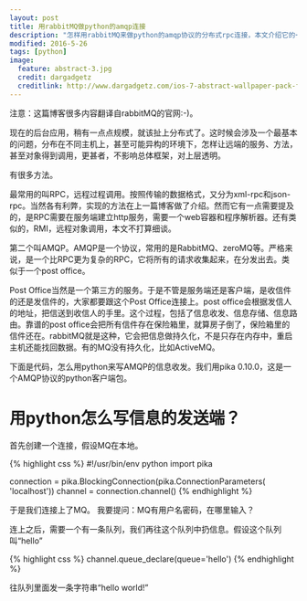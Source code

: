 ```yaml
---
layout: post
title: 用rabbitMQ做python的amqp连接
description: "怎样用rabbitMQ来做python的amqp协议的分布式rpc连接，本文介绍它的一些简单原理，并介绍简单的实现代码"
modified: 2016-5-26
tags: [python]
image:
  feature: abstract-3.jpg
  credit: dargadgetz
  creditlink: http://www.dargadgetz.com/ios-7-abstract-wallpaper-pack-for-iphone-5-and-ipod-touch-retina/
---
```


注意：这篇博客很多内容翻译自rabbitMQ的官网:-)。

现在的后台应用，稍有一点点规模，就该扯上分布式了。这时候会涉及一个最基本的问题，分布在不同主机上，甚至可能异构的环境下，怎样让远端的服务、方法，甚至对象得到调用，更甚者，不影响总体框架，对上层透明。

有很多方法。

最常用的叫RPC，远程过程调用。按照传输的数据格式，又分为xml-rpc和json-rpc。当然各有利弊，实现的方法在上一篇博客做了介绍。然而它有一点需要提及的，是RPC需要在服务端建立http服务，需要一个web容器和程序解析器。还有类似的，RMI，远程对象调用，本文不打算细谈。

第二个叫AMQP。AMQP是一个协议，常用的是RabbitMQ、zeroMQ等。严格来说，是一个比RPC更为复杂的RPC，它将所有的请求收集起来，在分发出去。类似于一个post office。

Post Office当然是一个第三方的服务。于是不管是服务端还是客户端，是收信件的还是发信件的，大家都要跟这个Post Office连接上。post office会根据发信人的地址，把信送到收信人的手里。这个过程，包括了信息收发、信息存储、信息路由。靠谱的post office会把所有信件存在保险箱里，就算房子倒了，保险箱里的信件还在。rabbitMQ就是这种，它会把信息做持久化，不是只存在内存中，重启主机还能找回数据。有的MQ没有持久化，比如ActiveMQ。

下面是代码，怎么用python来写AMQP的信息收发。我们用pika 0.10.0，这是一个AMQP协议的python客户端包。

# 用python怎么写信息的发送端？

首先创建一个连接，假设MQ在本地。

{% highlight css %}
#!/usr/bin/env python
import pika

connection = pika.BlockingConnection(pika.ConnectionParameters(
               'localhost'))
channel = connection.channel()
{% endhighlight %}

于是我们连接上了MQ。
我要提问：MQ有用户名密码，在哪里输入？

连上之后，需要一个有一条队列，我们再往这个队列中扔信息。假设这个队列叫“hello”

{% highlight css %}
channel.queue_declare(queue='hello')
{% endhighlight %}

往队列里面发一条字符串“hello world!”




